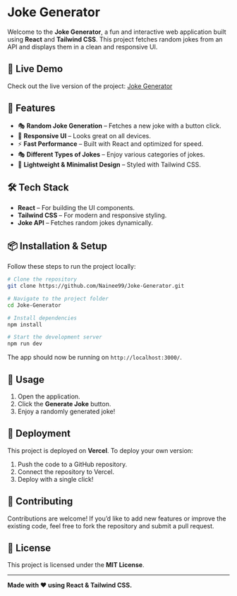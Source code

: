 # Joke Generator

Welcome to the **Joke Generator**, a fun and interactive web application built using **React** and **Tailwind CSS**. This project fetches random jokes from an API and displays them in a clean and responsive UI.

## 🚀 Live Demo

Check out the live version of the project: [Joke Generator](https://joke-generator-navy.vercel.app/)

## 📌 Features

- 🎭 **Random Joke Generation** – Fetches a new joke with a button click.
- 🎨 **Responsive UI** – Looks great on all devices.
- ⚡ **Fast Performance** – Built with React and optimized for speed.
- 🎭 **Different Types of Jokes** – Enjoy various categories of jokes.
- 🌙 **Lightweight & Minimalist Design** – Styled with Tailwind CSS.

## 🛠️ Tech Stack

- **React** – For building the UI components.
- **Tailwind CSS** – For modern and responsive styling.
- **Joke API** – Fetches random jokes dynamically.

## 📦 Installation & Setup

Follow these steps to run the project locally:

```bash
# Clone the repository
git clone https://github.com/Nainee99/Joke-Generator.git

# Navigate to the project folder
cd Joke-Generator

# Install dependencies
npm install

# Start the development server
npm run dev
```

The app should now be running on `http://localhost:3000/`.

## 🎯 Usage

1. Open the application.
2. Click the **Generate Joke** button.
3. Enjoy a randomly generated joke!


## 🚀 Deployment

This project is deployed on **Vercel**. To deploy your own version:

1. Push the code to a GitHub repository.
2. Connect the repository to Vercel.
3. Deploy with a single click!

## 🙌 Contributing

Contributions are welcome! If you’d like to add new features or improve the existing code, feel free to fork the repository and submit a pull request.

## 📜 License

This project is licensed under the **MIT License**.

---

**Made with ❤️ using React & Tailwind CSS.**

